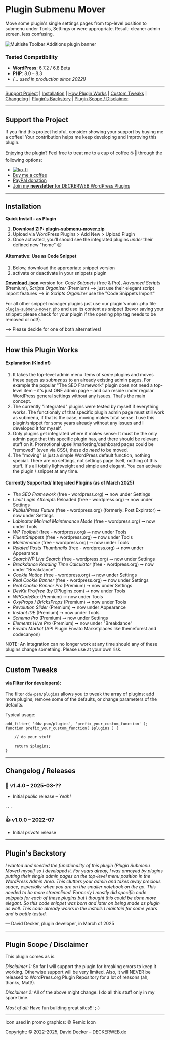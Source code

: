 # Plugin Submenu Mover

Move some plugin's single settings pages from top-level position to submenu under Tools, Settings or were appropriate. Result: cleaner admin screen, less confusing.

![Multisite Toolbar Additions plugin banner](https://repository-images.githubusercontent.com/955324356/7cdf9dc9-d028-4732-a5d2-ae855d2855c3)

### Tested Compatibility
* **WordPress**: 6.7.2 / 6.8 Beta
* **PHP**: 8.0 – 8.3
* _(... used in production since 2022!)_

---

[Support Project](#support-the-project) | [Installation](#installation) | [How Plugin Works](#how-this-plugin-works) | [Custom Tweaks](#custom-tweaks) | [Changelog](#changelog--releases) | [Plugin's Backstory](#plugins-backstory) | [Plugin Scope / Disclaimer](#plugin-scope--disclaimer)

---

## Support the Project

If you find this project helpful, consider showing your support by buying me a coffee! Your contribution helps me keep developing and improving this plugin.

Enjoying the plugin? Feel free to treat me to a cup of coffee ☕🙂 through the following options:

- [![ko-fi](https://ko-fi.com/img/githubbutton_sm.svg)](https://ko-fi.com/W7W81BNTZE)
- [Buy me a coffee](https://buymeacoffee.com/daveshine)
- [PayPal donation](https://paypal.me/deckerweb)
- [Join my **newsletter** for DECKERWEB WordPress Plugins](https://eepurl.com/gbAUUn)

---

## Installation

**Quick Install – as Plugin**
1. **Download ZIP:** [**plugin-submenu-mover.zip**](https://github.com/deckerweb/plugin-submenu-mover/releases/latest/download/plugin-submenu-mover.zip)
2. Upload via WordPress Plugins > Add New > Upload Plugin
3. Once activated, you’ll should see the integrated plugins _under_ their defined new "home" 😉

#### **Alternative: Use as Code Snippet**
1. Below, download the appropriate snippet version
2. activate or deactivate in your snippets plugin

[**Download .json**](https://github.com/deckerweb/plugin-submenu-mover/releases/latest/download/ddw-plugin-submenu-mover.code-snippets.json) version for: _Code Snippets_ (free & Pro), _Advanced Scripts_ (Premium), _Scripts Organizer_ (Premium)
--> just use their elegant script import features
--> in _Scripts Organizer_ use the "Code Snippets Import"

For all other snippet manager plugins just use our plugin's main .php file [`plugin-submenu-mover.php`](https://github.com/deckerweb/plugin-submenu-mover/blob/master/plugin-submenu-mover.php) and use its content as snippet (bevor saving your snippet: please check for your plugin if the opening php tag needs to be removed or not!).

--> Please decide for one of both alternatives!

---

## How this Plugin Works

#### Explanation (Kind of)

1. It takes the top-level admin menu items of _some_ plugins and moves these pages as _submenus_ to an already existing admin pages. For example the popular "The SEO Framework" plugin does not need a top-level item – it's just ONE admin page – and can reside under regular WordPress general settings without any issues. That's the main concept.
2. The currently "integrated" plugins were tested by myself if everything works. The functionaly of that specific plugin admin page must still work as submenu, if that is the case, moving makes total sense. I use this plugin/snippet for some years already without any issues and I developed it for myself.
3. Only plugins get integrated where it makes sense: It must be the only admin page that this specific plugin has, and there should be relevant stuff on it. Promotional upsell/marketing/dashboard pages could be "removed" (even via CSS), these do _need_ to be moved.
4. The "moving" is just a simple WordPress default function, nothing special. There are no settings, not settings page itself, nothing of this stuff. It's all totally lightweight and simple and elegant. You can activate the plugin / snippet at any time.

#### Currently Supported/ Integrated Plugins (as of March 2025)

* _The SEO Framework_ (free - wordpress.org) ➞ now under Settings
* _Limit Login Attempts_ Reloaded (free - wordpress.org) ➞ now under Settings
* _PublishPress Future_ (free - wordpress.org) (formerly: Post Expirator) ➞ now under Settings
* _Labinator Minimal Maintenance Mode_ (free - wordpress.org) ➞ now under Tools
* _WP Toolbelt_ (free - wordpress.org) ➞ now under Tools
* _FluentSnippets_ (free - wordpress.org) ➞ now under Tools
* _Maintenance_ (free - wordpress.org) ➞ now under Tools
* _Related Posts Thumbnails_ (free - wordpress.org) ➞ now under Appearance
* _SearchWP Live Search_ (free - wordpress.org) ➞ now under Settings
* _Breakdance Reading Time Calculator_ (free - wordpress.org) ➞ now under "Breakdance"
* _Cookie Notice_ (free - wordpress.org) ➞ now under Settings
* _Real Cookie Banner_ (free - wordpress.org) ➞ now under Settings
* _Real Cookie Banner Pro_ (Premium) ➞ now under Settings
* _DevKit Pro/free_ (by DPlugins.com) ➞ now under Tools
* _WPCodeBox_ (Premium) ➞ now under Tools
* _OxyProps_ / _BricksProps_ (Premium) ➞ now under Tools
* _Revolution Slider_ (Premium) ➞ now under Appearance
* _Instant IDE_ (Premium) ➞ now under Tools
* _Schema Pro_ (Premium) ➞ now under Settings
* _Elements Hive Pro_ (Premium) ➞ now under "Breakdance"
* _Envato Market_ (API Plugin Envato Marketplaces like themeforest and codecanyon)

NOTE: An integration can no longer work at any time should any of these plugins change something. Please use at your own risk.

---

## Custom Tweaks

#### via Filter (for developers):

The filter `ddw-psm/plugins` allows you to tweak the array of plugins: add more plugins, remove some of the defaults, or change parameters of the defaults.

Typical usage:
```
add_filter( 'ddw-psm/plugins', 'prefix_your_custom_function' );
function prefix_your_custom_function( $plugins ) {

	// do your stuff
	
	return $plugins;
}
```

---

## Changelog / Releases

### 🎉 v1.4.0 – 2025-03-??
* Initial _public_ release – _Yeah!_

. . .

### 👍 v1.0.0 – 2022-07
* Initial _private_ release

---

## Plugin's Backstory

_I wanted and needed the functionality of this plugin (Plugin Submenu Mover) myself so I developed it. For years alreay, I was annoyed by plugins putting their single admin pages on the top-level menu position in the WordPress Admin Area. This clutters your admin and takes away precious space, especially when you are on the smaller notebook on the go. This needed to be more streamlined. Formerly I mostly did specific code snippets for each of these plugins but I thought this could be done more elegant. So this code snippet was born and later on being made as plugin as well. This code already works in the installs I maintain for some years and is battle tested._

–– David Decker, plugin developer, in March of 2025

---

## Plugin Scope / Disclaimer

This plugin comes as is.

_Disclaimer 1:_ So far I will support the plugin for breaking errors to keep it working. Otherwise support will be very limited. Also, it will NEVER be released to WordPress.org Plugin Repository for a lot of reasons (ah, thanks, Matt!).

_Disclaimer 2:_ All of the above might change. I do all this stuff only in my spare time.

_Most of all:_ Have fun building great sites!!! ;-)

---

Icon used in promo graphics: © Remix Icon

Copyright: © 2022-2025, David Decker – DECKERWEB.de